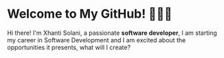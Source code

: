 # Welcome to My GitHub! 👨‍💻✨

Hi there! I'm Xhanti Solani, a passionate **software developer**, I am starting my career in Software Development and I am excited about the opportunities it presents, what will I create?
